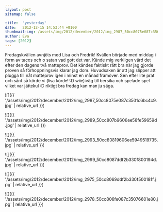```yaml
---
layout: post
sitemap: false

title:  "yesterday"
date:   2012-12-15 14:53:44 +0100
thumbnail-img: /assets/img/2012/december/2012/img_2987_50cc8075e087c3501c6bc4c9.jpg
author: Eva
tags: [2012]
---
```


Fredagskvällen avnjöts med Lisa och Fredrik! Kvällen började med middag i form av tacos och o satan vad gott det var. Kände mig verkligen värd det efter den dagens två matteprov. Det kändes faktiskt rätt bra när jag gjorde proven så förhoppningsvis klarar jag dom. Huvudsaken är att jag slipper att plugga till nåt matteprov igen i minst en månad framöver. Sen efter lite prat och sånt så körde vi (lisa körde!!:D wiie)iväg till bersika och spelade spel vilket var jättekul :D riktigt bra fredag kan man ju säga.

![]({{ '/assets/img/2012/december/2012/img_2987_50cc8075e087c3501c6bc4c9.jpg'  | relative_url }})

![]({{ '/assets/img/2012/december/2012/img_2989_50cc807b9606ee58fe59659d.jpg'  | relative_url }})

![]({{ '/assets/img/2012/december/2012/img_2993_50cc80819606ee5949519735.jpg'  | relative_url }})

![]({{ '/assets/img/2012/december/2012/img_2999_50cc8087ddf2b330f800194d.jpg'  | relative_url }})

![]({{ '/assets/img/2012/december/2012/img_2975_50cc8069ddf2b330f500181f.jpg'  | relative_url }})

![]({{ '/assets/img/2012/december/2012/img_2978_50cc806fe087c35076601e80.jpg'  | relative_url }})


